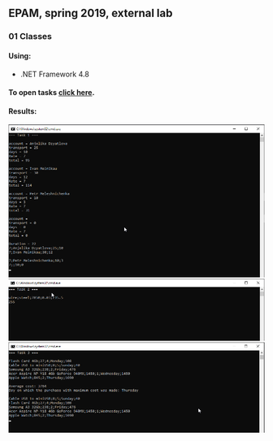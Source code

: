 ## EPAM, spring 2019, external lab
### 01 Classes

#### Using:   
- .NET Framework 4.8   

#### To open tasks [click here][link].    
[link]:</docs/01_classes.pdf>  

#### Results:   
![](docs/task1.png)    
![](docs/task2.png)   
![](docs/task3.png) 
